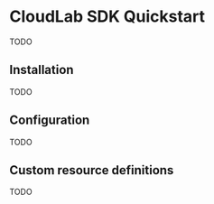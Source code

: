 # CloudLab SDK Quickstart
TODO

## Installation
TODO

## Configuration
TODO

## Custom resource definitions
TODO